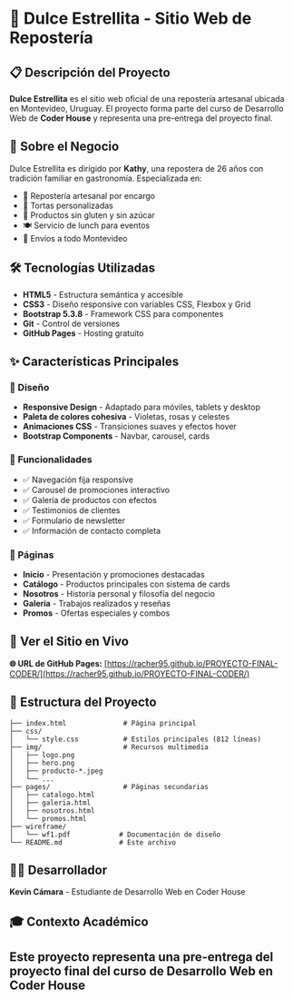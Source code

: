 # 🍰 Dulce Estrellita - Sitio Web de Repostería

## 📋 Descripción del Proyecto

**Dulce Estrellita** es el sitio web oficial de una repostería artesanal ubicada en Montevideo, Uruguay. El proyecto forma parte del curso de Desarrollo Web de **Coder House** y representa una pre-entrega del proyecto final.

## 🎯 Sobre el Negocio

Dulce Estrellita es dirigido por **Kathy**, una repostera de 26 años con tradición familiar en gastronomía. Especializada en:

- 🎂 Repostería artesanal por encargo
- 🍰 Tortas personalizadas
- 🧁 Productos sin gluten y sin azúcar
- 🍽️ Servicio de lunch para eventos
- 🚚 Envíos a todo Montevideo

## 🛠️ Tecnologías Utilizadas

- **HTML5** - Estructura semántica y accesible
- **CSS3** - Diseño responsive con variables CSS, Flexbox y Grid
- **Bootstrap 5.3.8** - Framework CSS para componentes
- **Git** - Control de versiones
- **GitHub Pages** - Hosting gratuito

## ✨ Características Principales

### 🎨 Diseño
- **Responsive Design** - Adaptado para móviles, tablets y desktop
- **Paleta de colores cohesiva** - Violetas, rosas y celestes
- **Animaciones CSS** - Transiciones suaves y efectos hover
- **Bootstrap Components** - Navbar, carousel, cards

### 📱 Funcionalidades
- ✅ Navegación fija responsive
- ✅ Carousel de promociones interactivo
- ✅ Galería de productos con efectos
- ✅ Testimonios de clientes
- ✅ Formulario de newsletter
- ✅ Información de contacto completa

### 📄 Páginas
- **Inicio** - Presentación y promociones destacadas
- **Catálogo** - Productos principales con sistema de cards
- **Nosotros** - Historia personal y filosofía del negocio
- **Galería** - Trabajos realizados y reseñas
- **Promos** - Ofertas especiales y combos

## 🚀 Ver el Sitio en Vivo

**🌐 URL de GitHub Pages:** [https://racher95.github.io/PROYECTO-FINAL-CODER/](https://racher95.github.io/PROYECTO-FINAL-CODER/)

## 📂 Estructura del Proyecto

```
├── index.html              # Página principal
├── css/
│   └── style.css           # Estilos principales (812 líneas)
├── img/                    # Recursos multimedia
│   ├── logo.png
│   ├── hero.png
│   ├── producto-*.jpeg
│   └── ...
├── pages/                  # Páginas secundarias
│   ├── catalogo.html
│   ├── galeria.html
│   ├── nosotros.html
│   └── promos.html
├── wireframe/
│   └── wf1.pdf            # Documentación de diseño
└── README.md              # Este archivo
```

## 👨‍💻 Desarrollador

**Kevin Cámara** - Estudiante de Desarrollo Web en Coder House

## 🎓 Contexto Académico

Este proyecto representa una **pre-entrega del proyecto final** del curso de Desarrollo Web en Coder House
---
